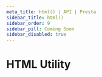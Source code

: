 ```yaml
---
meta_title: html() | API | Presta
sidebar_title: html()
sidebar_order: 9
sidebar_pill: Coming Soon
sidebar_disabled: true
---
```


# HTML Utility

